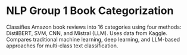 # NLP Group 1 Book Categorization
 Classifies Amazon book reviews into 16 categories using four methods: DistilBERT, SVM, CNN, and Mistral (LLM). Uses data from Kaggle. Compares traditional machine learning, deep learning, and LLM-based approaches for multi-class text classification.
